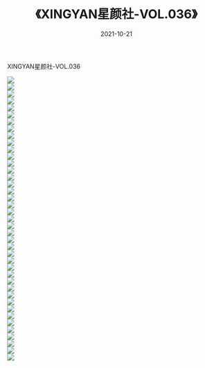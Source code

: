 ﻿---
layout: post
title:  《XINGYAN星颜社-VOL.036》
date:   2021-10-21
img: http://img.660000.xyz/Sharelink/网络美图/2021/XINGYAN星颜社-VOL.036/000.jpg
categories: [美女, 清纯, 唯美]
---

XINGYAN星颜社-VOL.036

  ![](http://img.660000.xyz/Sharelink/网络美图/2021/XINGYAN星颜社-VOL.036/001.jpg) <br> ![](http://img.660000.xyz/Sharelink/网络美图/2021/XINGYAN星颜社-VOL.036/002.jpg) <br> ![](http://img.660000.xyz/Sharelink/网络美图/2021/XINGYAN星颜社-VOL.036/003.jpg) <br> ![](http://img.660000.xyz/Sharelink/网络美图/2021/XINGYAN星颜社-VOL.036/004.jpg) <br> ![](http://img.660000.xyz/Sharelink/网络美图/2021/XINGYAN星颜社-VOL.036/005.jpg) <br> ![](http://img.660000.xyz/Sharelink/网络美图/2021/XINGYAN星颜社-VOL.036/006.jpg) <br> ![](http://img.660000.xyz/Sharelink/网络美图/2021/XINGYAN星颜社-VOL.036/007.jpg) <br> ![](http://img.660000.xyz/Sharelink/网络美图/2021/XINGYAN星颜社-VOL.036/008.jpg) <br> ![](http://img.660000.xyz/Sharelink/网络美图/2021/XINGYAN星颜社-VOL.036/009.jpg) <br> ![](http://img.660000.xyz/Sharelink/网络美图/2021/XINGYAN星颜社-VOL.036/010.jpg) <br> ![](http://img.660000.xyz/Sharelink/网络美图/2021/XINGYAN星颜社-VOL.036/011.jpg) <br> ![](http://img.660000.xyz/Sharelink/网络美图/2021/XINGYAN星颜社-VOL.036/012.jpg) <br> ![](http://img.660000.xyz/Sharelink/网络美图/2021/XINGYAN星颜社-VOL.036/013.jpg) <br> ![](http://img.660000.xyz/Sharelink/网络美图/2021/XINGYAN星颜社-VOL.036/014.jpg) <br> ![](http://img.660000.xyz/Sharelink/网络美图/2021/XINGYAN星颜社-VOL.036/015.jpg) <br> ![](http://img.660000.xyz/Sharelink/网络美图/2021/XINGYAN星颜社-VOL.036/016.jpg) <br> ![](http://img.660000.xyz/Sharelink/网络美图/2021/XINGYAN星颜社-VOL.036/017.jpg) <br> ![](http://img.660000.xyz/Sharelink/网络美图/2021/XINGYAN星颜社-VOL.036/018.jpg) <br> ![](http://img.660000.xyz/Sharelink/网络美图/2021/XINGYAN星颜社-VOL.036/019.jpg) <br> ![](http://img.660000.xyz/Sharelink/网络美图/2021/XINGYAN星颜社-VOL.036/020.jpg) <br> ![](http://img.660000.xyz/Sharelink/网络美图/2021/XINGYAN星颜社-VOL.036/021.jpg) <br> ![](http://img.660000.xyz/Sharelink/网络美图/2021/XINGYAN星颜社-VOL.036/022.jpg) <br> ![](http://img.660000.xyz/Sharelink/网络美图/2021/XINGYAN星颜社-VOL.036/023.jpg) <br> ![](http://img.660000.xyz/Sharelink/网络美图/2021/XINGYAN星颜社-VOL.036/024.jpg) <br> ![](http://img.660000.xyz/Sharelink/网络美图/2021/XINGYAN星颜社-VOL.036/025.jpg) <br> ![](http://img.660000.xyz/Sharelink/网络美图/2021/XINGYAN星颜社-VOL.036/026.jpg) <br> ![](http://img.660000.xyz/Sharelink/网络美图/2021/XINGYAN星颜社-VOL.036/027.jpg) <br> ![](http://img.660000.xyz/Sharelink/网络美图/2021/XINGYAN星颜社-VOL.036/028.jpg) <br> ![](http://img.660000.xyz/Sharelink/网络美图/2021/XINGYAN星颜社-VOL.036/029.jpg) <br> ![](http://img.660000.xyz/Sharelink/网络美图/2021/XINGYAN星颜社-VOL.036/030.jpg) <br> ![](http://img.660000.xyz/Sharelink/网络美图/2021/XINGYAN星颜社-VOL.036/031.jpg) <br> ![](http://img.660000.xyz/Sharelink/网络美图/2021/XINGYAN星颜社-VOL.036/032.jpg) <br> ![](http://img.660000.xyz/Sharelink/网络美图/2021/XINGYAN星颜社-VOL.036/033.jpg) <br> ![](http://img.660000.xyz/Sharelink/网络美图/2021/XINGYAN星颜社-VOL.036/034.jpg) <br> ![](http://img.660000.xyz/Sharelink/网络美图/2021/XINGYAN星颜社-VOL.036/035.jpg) <br> ![](http://img.660000.xyz/Sharelink/网络美图/2021/XINGYAN星颜社-VOL.036/036.jpg) <br> ![](http://img.660000.xyz/Sharelink/网络美图/2021/XINGYAN星颜社-VOL.036/037.jpg) <br> ![](http://img.660000.xyz/Sharelink/网络美图/2021/XINGYAN星颜社-VOL.036/038.jpg) <br> ![](http://img.660000.xyz/Sharelink/网络美图/2021/XINGYAN星颜社-VOL.036/039.jpg) <br> ![](http://img.660000.xyz/Sharelink/网络美图/2021/XINGYAN星颜社-VOL.036/040.jpg) <br> ![](http://img.660000.xyz/Sharelink/网络美图/2021/XINGYAN星颜社-VOL.036/041.jpg) <br>